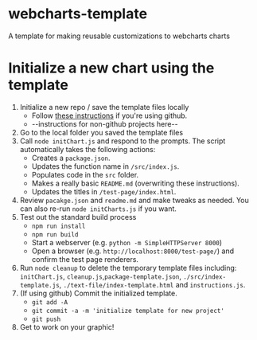 # webcharts-template
A template for making reusable customizations to webcharts charts

# Initialize a new chart using the template
1. Initialize a new repo / save the template files locally
    - Follow [these instructions](https://help.github.com/en/github/creating-cloning-and-archiving-repositories/creating-a-repository-from-a-template) if you're using github.
    - --instructions for non-github projects here--
2. Go to the local folder you saved the template files
3. Call `node initChart.js` and respond to the prompts. The script automatically takes the following actions: 
    - Creates a `package.json`.
    - Updates the function name in `/src/index.js`.
    - Populates code in the `src` folder.
    - Makes a really basic `README.md` (overwriting these instructions).
    - Updates the titles in `/test-page/index.html`.
4. Review `pacakge.json` and `readme.md` and make tweaks as needed. You can also re-run `node initCharts.js` if you want. 
5. Test out the standard build process
    - `npm run install`
    - `npm run build`
    - Start a webserver (e.g. `python -m SimpleHTTPServer 8000`) 
    - Open a browser (e.g. `http://localhost:8000/test-page/`) and confirm the test page renderers.
6. Run `node cleanup` to delete the temporary template files including: `initChart.js`, `cleanup.js`,`package-template.json`, `./src/index-template.js`, `./text-file/index-template.html` and `instructions.js`.
7. (If using github) Commit the initialized template. 
    - `git add -A` 
    - `git commit -a -m 'initialize template for new project'`
    - `git push`
8. Get to work on your graphic!
